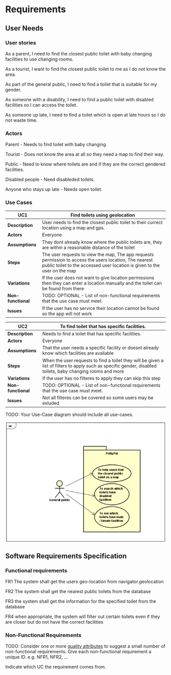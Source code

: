 # Requirements

## User Needs

### User stories
As a parent, I need to find the closest public toilet with baby changing facilities to use changing rooms.

As a tourist, I want to find the closest public toilet to me as I do not know the area.

As part of the general public, I need to find a toilet that is suitable for my gender.

As someone with a disability, I need to find a public toilet with disabled facilities so I can access the toilet.

As someone up late, I need to find a toilet which is open at late hours so I do not waste time.


### Actors
Parent - Needs to find toilet with baby changing.

Tourist - Does not know the area at all so they need a map to find their way.

Public - Need to know where toilets are and if they are the correct gendered facilities.

Disabled people - Need disableded toilets.

Anyone who stays up late - Needs open toilet.


### Use Cases
| UC1 | Find toilets using geolocation | 
| -------------------------------------- | ------------------- |
| **Description** | User needs to find the closest public toilet to their currect location using a map and gps. |
| **Actors** | Everyone |
| **Assumptions** | They dont already know where the public toilets are, they are within a reasonable distance of the toilet
| **Steps** | The user requests to view the map, The app requests permission to access the users location, The nearest public toilet to the accessed user location is given to the user on the map  |
| **Variations** | If the user does not want to give location permissions then they can enter a location manually and the toilet can be found from there |
| **Non-functional** | TODO: OPTIONAL - List of non-functional requirements that the use case must meet. |
| **Issues** | If the user has no service their location cannot be found so the app will not work |


| UC2 | To find toilet that has specific facilities. | 
| -------------------------------------- | ------------------- |
| **Description** | Needs to find a toilet that has specific facilities. |
| **Actors** | Everyone |
| **Assumptions** | That the user needs a specific facility or doesnt already know which facilities are avaliable
| **Steps** | When the user requests to find a toilet they will be given a list of filters to apply such as specific gender, disabled toilets, baby changing rooms and more |
| **Variations** | If the user has no filteres to apply they can skip this step |
| **Non-functional** | TODO: OPTIONAL - List of non-functional requirements that the use case must meet. |
| **Issues** | Not all filteres can be covered so some users may be exluded |


TODO: Your Use-Case diagram should include all use-cases.

![Insert your Use-Case Diagram Here](images/UseCase.PNG)

## Software Requirements Specification
### Functional requirements
FR1 The system shall get the users geo-location from navigator.geolocation

FR2 The system shall get the nearest public toilets from the database

FR3 the system shall get the information for the specified toilet from the database

FR4 when appropriate, the system will filter out certain toilets even if they are closer but do not have the correct facilities


### Non-Functional Requirements
TODO: Consider one or more [quality attributes](https://en.wikipedia.org/wiki/ISO/IEC_9126) to suggest a small number of non-functional requirements.
Give each non-functional requirement a unique ID. e.g. NFR1, NFR2, ...

Indicate which UC the requirement comes from.
